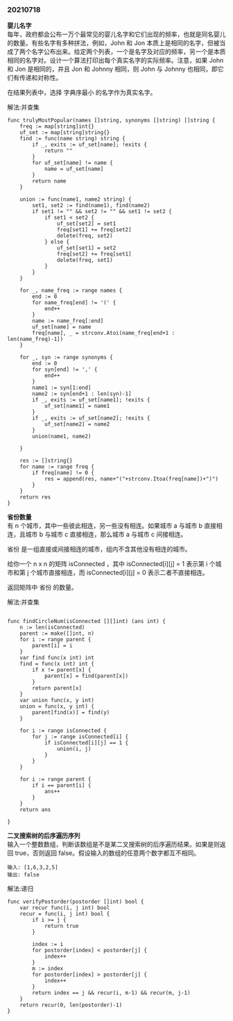 ### 20210718

**婴儿名字**  
每年，政府都会公布一万个最常见的婴儿名字和它们出现的频率，也就是同名婴儿的数量。有些名字有多种拼法，例如，John 和 Jon 本质上是相同的名字，但被当成了两个名字公布出来。给定两个列表，一个是名字及对应的频率，另一个是本质相同的名字对。设计一个算法打印出每个真实名字的实际频率。注意，如果 John 和 Jon 是相同的，并且 Jon 和 Johnny 相同，则 John 与 Johnny 也相同，即它们有传递和对称性。

在结果列表中，选择 字典序最小 的名字作为真实名字。


解法:并查集  
```
func trulyMostPopular(names []string, synonyms []string) []string {
	freq := map[string]int{}
	uf_set := map[string]string{}
	find := func(name string) string {
		if _, exits := uf_set[name]; !exits {
			return ""
		}
		for uf_set[name] != name {
			name = uf_set[name]
		}
		return name
	}

	union := func(name1, name2 string) {
		set1, set2 := find(name1), find(name2)
		if set1 != "" && set2 != "" && set1 != set2 {
			if set1 < set2 {
				uf_set[set2] = set1
				freq[set1] += freq[set2]
				delete(freq, set2)
			} else {
				uf_set[set1] = set2
				freq[set2] += freq[set1]
				delete(freq, set1)
			}
		}
	}

	for _, name_freq := range names {
		end := 0
		for name_freq[end] != '(' {
			end++
		}
		name := name_freq[:end]
		uf_set[name] = name
		freq[name], _ = strconv.Atoi(name_freq[end+1 : len(name_freq)-1])
	}

	for _, syn := range synonyms {
		end := 0
		for syn[end] != ',' {
			end++
		}
		name1 := syn[1:end]
		name2 := syn[end+1 : len(syn)-1]
		if _, exits := uf_set[name1]; !exits {
			uf_set[name1] = name1
		}
		if _, exits := uf_set[name2]; !exits {
			uf_set[name2] = name2
		}
		union(name1, name2)

	}

	res := []string{}
	for name := range freq {
		if freq[name] != 0 {
			res = append(res, name+"("+strconv.Itoa(freq[name])+")")
		}
	}
	return res
}

```





**省份数量**  
有 n 个城市，其中一些彼此相连，另一些没有相连。如果城市 a 与城市 b 直接相连，且城市 b 与城市 c 直接相连，那么城市 a 与城市 c 间接相连。

省份 是一组直接或间接相连的城市，组内不含其他没有相连的城市。

给你一个 n x n 的矩阵 isConnected ，其中 isConnected[i][j] = 1 表示第 i 个城市和第 j 个城市直接相连，而 isConnected[i][j] = 0 表示二者不直接相连。

返回矩阵中 省份 的数量。



解法:并查集  
```

func findCircleNum(isConnected [][]int) (ans int) {
	n := len(isConnected)
	parent := make([]int, n)
	for i := range parent {
		parent[i] = i
	}
	var find func(x int) int
	find = func(x int) int {
		if x != parent[x] {
			parent[x] = find(parent[x])
		}
		return parent[x]
	}
	var union func(x, y int)
	union = func(x, y int) {
		parent[find(x)] = find(y)
	}

	for i := range isConnected {
		for j := range isConnected[i] {
			if isConnected[i][j] == 1 {
				union(i, j)
			}
		}
	}

	for i := range parent {
		if i == parent[i] {
			ans++
		}
	}
	return ans

}
```




**二叉搜索树的后序遍历序列**  
输入一个整数数组，判断该数组是不是某二叉搜索树的后序遍历结果。如果是则返回 true，否则返回 false。假设输入的数组的任意两个数字都互不相同。


```
输入: [1,6,3,2,5] 
输出: false
```

解法:递归 
```
func verifyPostorder(postorder []int) bool {
	var recur func(i, j int) bool
	recur = func(i, j int) bool {
		if i >= j {
			return true
		}

		index := i
		for postorder[index] < postorder[j] {
			index++
		}
		m := index
		for postorder[index] > postorder[j] {
			index++
		}
		return index == j && recur(i, m-1) && recur(m, j-1)
	}
	return recur(0, len(postorder)-1)
}
```